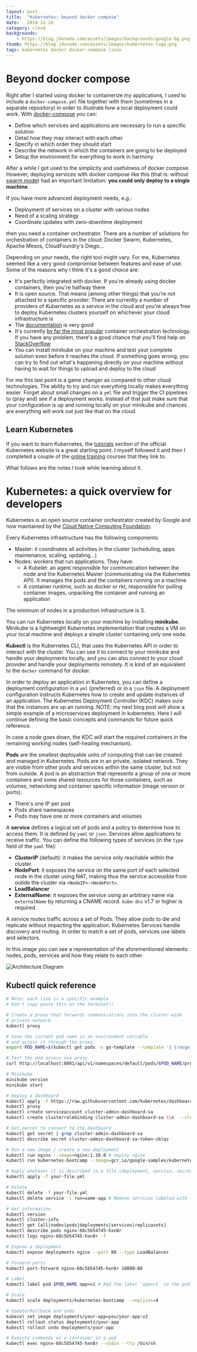 ```yaml
---
layout: post
title:  "Kubernetes: beyond docker compose"
date:   2018-12-26
category: cloud
backgrounds:
    - https://blog.jdonado.com/assets/images/backgrounds/google-bg.png
thumb: https://blog.jdonado.com/assets/images/kubernetes-logo.png
tags: kubernetes docker docker-compose linux
---
```


# Beyond docker compose

Right after I started using docker to containerize my applications, I used to include a `docker-compose.yml` file together with them (sometimes in a separate repository) in order to illustrate how a local deployment could work. With [docker-compose](https://docs.docker.com/compose/) you can:

- Define which services and applications are necessary to run a specific solution
- Detail how they may interact with each other
- Specify in which order they should start
- Describe the network in which the containers are going to be deployed
- Setup the environment for everything to work in harmony

After a while I got used to the simplicity and usefulness of docker compose. However, deploying services with docker compose like this (that is: without [swarm mode](https://docs.docker.com/engine/swarm/)) had an important limitation: **you could only deploy to a single machine**.

If you have more advanced deployment needs, e.g.:

- Deployment of services on a cluster with various nodes
- Need of a scaling strategy
- Coordinate updates with zero-downtime deployment

then you need a container orchestrator. There are a number of solutions for orchestration of containers in the cloud: Docker Swarm, Kubernetes, Apache Mesos, CloudFoundry's Diego...

Depending on your needs, the right tool might vary. For me, Kubernetes seemed like a very good compromise between features and ease of use. Some of the reasons why I think it's a good choice are:

- It's perfectly integrated with docker. If you're already using docker containers, then you're halfway there
- It is open source. That means (among other things) that you're not attached to a specific provider. There are currently a number of providers of Kubernetes as a service in the cloud and you're always free to deploy Kubernetes clusters yourself on whichever your cloud infrastructure is
- The [documentation](https://kubernetes.io/docs/home/?path=users&persona=app-developer&level=foundational) is very good
- It's currently [by far the most popular](https://thenewstack.io/data-says-kubernetes-deployment-patterns/) container orchestration technology. If you have any problem, there's a good chance that you'll find help on [StackOverflow](https://stackoverflow.com/questions/tagged/kubernetes)
- You can install minikube on your machine and test your complete solution even before it reaches the cloud. If something goes wrong, you can try to find out what's happening directly on your machine without having to wait for things to upload and deploy to the cloud

For me this last point is a game changer as compared to other cloud technologies. The ability to try and run everything locally makes everything easier. Forget about small changes on a `yml` file and trigger the CI pipelines to (pray and) see if a deployment works. Instead of that just make sure that your configuration is up and running locally on your minikube and chances are everything will work out just like that on the cloud.

## Learn Kubernetes

If you want to learn Kubernetes, the [tutorials](https://kubernetes.io/docs/tutorials/) section of the official Kubernetes website is a great starting point. I myself followed it and then I completed a couple of the [online training](https://kubernetes.io/docs/tutorials/online-training/overview/) courses that they link to.

What follows are the notes I took while learning about it.

# Kubernetes: a quick overview for developers

Kubernetes is an open source container orchestrator created by Google and now maintained by the [Cloud Native Computing Foundation](https://en.wikipedia.org/wiki/Linux_Foundation#Cloud_Native_Computing_Foundation).

Every Kubernetes infrastructure has the following components:

- Master: it coordinates all activities in the cluster (scheduling, apps maintenance, scaling, updating...)
- Nodes: workers that run applications. They have:
  - A Kubelet: an agent responsible for communication between the node and the Kubernetes Master (communicating via the Kubernetes API). It manages the pods and the containers running on a machine
  - A container runtime, such as docker or rkt, responsible for pulling container images, unpacking the container and running an application

The minimum of nodes in a production infrastructure is 3.

You can run Kubernetes locally on your machine by installing **minikube**. Minikube is a lightweight Kubernetes implementation that creates a VM on your local machine and deploys a simple cluster containing only one node.

**Kubectl** is the Kubernetes CLI, that uses the Kubernetes API in order to interact with the cluster. You can use it to connect to your minikube and handle your deployments locally, and you can also connect to your cloud provider and handle your deployments remotely. It is kind of an equivalent to the `docker` command for docker.

In order to deploy an application in Kubernetes, you can define a deployment configuration in a `yml` (preferred) or in a `json` file. A deployment configuration instructs Kubernetes how to create and update instances of an application. The Kubernetes Deployment Controller (KDC) makes sure that the instances are up an running. NOTE: my next blog post will show a simple example of a microservices deployment in kubernetes. Here I will continue defining the basic concepts and commands for future quick reference.

In case a node goes down, the KDC will start the required containers in the remaining working nodes (self-healing mechanism).

**Pods** are the smallest deployable units of computing that can be created and managed in Kubernetes. Pods are in an private, isolated network. They are visible from other pods and services within the same cluster, but not from outside. A pod is an abstraction that represents a group of one or more containers and some shared resources for those containers, such as volumes, networking and container specific information (image version or ports).

- There's one IP per pod
- Pods share namespaces
- Pods may have one or more containers and volumes

A **service** defines a logical set of pods and a policy to determine how to access them. It is defined by `yaml` or `json`. Services allow applications to receive traffic. You can define the following types of services (in the `type` field of the `yaml` file):

- **ClusterIP** (default): it makes the service only reachable within the cluster.
- **NodePort**: it exposes the service on the same port of each selected node in the cluster using NAT, making thus the service accessible from outide the cluster via `<NodeIP>:<NodePort>`.
- **LoadBalancer**
- **ExternalName**: it exposes the service using an arbitrary name via `externalName` by returning a CNAME record. `kube-dns` v1.7 or higher is required.

A service routes traffic across a set of Pods. They allow pods to die and replicate without impacting the application. Kubernetes Services handle discovery and routing. In order to match a set of pods, services use labels and selectors.

In this image you can see a representation of the aforementioned elements: nodes, pods, services and how they relate to each other.

![Architecture Diagram](https://blog.jdonado.com/assets/images/pods-nodes-services.png "Architecture Diagram")

## Kubectl quick reference

```sh
# Note: each line is a specific example
# Don't copy paste this on the terminal!!

# Create a proxy that forwards communications into the cluster-wide
# private network.
kubectl proxy

# Save the current pod name in an environment variable
# and access it through the proxy
export POD_NAME=$(kubectl get pods -o go-template --template '{ {range .items} } { {.metadata.name} } { {"\n"} } { {end} }')

# Test the pod access via proxy
curl http://localhost:8001/api/v1/namespaces/default/pods/$POD_NAME/proxy/

# Minikube
minikube version
minikube start

# Deploy a dashboard
kubectl apply -f https://raw.githubusercontent.com/kubernetes/dashboard/master/src/deploy/recommended/kubernetes-dashboard.yaml
kubectl proxy
kubectl create serviceaccount cluster-admin-dashboard-sa
kubectl create clusterrolebinding cluster-admin-dashboard-sa \\n  --clusterrole=cluster-admin \\n  --serviceaccount=default:cluster-admin-dashboard-sa

# Get secret to connect to the dashboard
kubectl get secret | grep cluster-admin-dashboard-sa
kubectl describe secret cluster-admin-dashboard-sa-token-sblqz

# Run a new image / create a new deployment
kubectl run nginx --image=nginx:1.10.0 # deploy nginx
kubectl run kubernetes-bootcamp --image=gcr.io/google-samples/kubernetes-bootcamp:v1 --port=8080

# Apply whatever it is described in a file (deployment, service, secret...)
kubectl apply -f your-file.yml

# Delete
kubectl delete -f your-file.yml
kubectl delete service -l run=some-app # Remove services labeled with `run=some-app`

# Get information
kubectl version
kubectl cluster-info
kubectl get [all|nodes|pods|deployments|services|replicasets]
kubectl describe pods nginx-68c5b54745-hxn8r
kubectl logs nginx-68c5b54745-hxn8r -f

# Expose a deployment
kubectl expose deployments nginx --port 80 --type LoadBalancer

# Forward ports
kubectl port-forward nginx-68c5b54745-hxn8r 10080:80

# Label
kubectl label pod $POD_NAME app=v1 # Add the label `app=v1` to the pod `$POD_NAME`

# Scale
kubectl scale deployments/kubernetes-bootcamp --replicas=4

# Update/Rollback and undo
kubecel set image deployments/your-app=you/your-app:v2
kubectl rollout status deployments/your-app
kubectl rollout undo deployments/your-app

# Execute commands on a container in a pod
kubectl exec nginx-68c5b54745-hxn8r --stdin --tty /bin/sh

```
